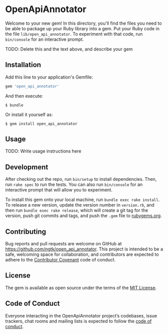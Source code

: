 # OpenApiAnnotator

Welcome to your new gem! In this directory, you'll find the files you need to be able to package up your Ruby library into a gem. Put your Ruby code in the file `lib/open_api_annotator`. To experiment with that code, run `bin/console` for an interactive prompt.

TODO: Delete this and the text above, and describe your gem

## Installation

Add this line to your application's Gemfile:

```ruby
gem 'open_api_annotator'
```

And then execute:

    $ bundle

Or install it yourself as:

    $ gem install open_api_annotator

## Usage

TODO: Write usage instructions here

## Development

After checking out the repo, run `bin/setup` to install dependencies. Then, run `rake spec` to run the tests. You can also run `bin/console` for an interactive prompt that will allow you to experiment.

To install this gem onto your local machine, run `bundle exec rake install`. To release a new version, update the version number in `version.rb`, and then run `bundle exec rake release`, which will create a git tag for the version, push git commits and tags, and push the `.gem` file to [rubygems.org](https://rubygems.org).

## Contributing

Bug reports and pull requests are welcome on GitHub at https://github.com/ngtk/open_api_annotator. This project is intended to be a safe, welcoming space for collaboration, and contributors are expected to adhere to the [Contributor Covenant](http://contributor-covenant.org) code of conduct.

## License

The gem is available as open source under the terms of the [MIT License](https://opensource.org/licenses/MIT).

## Code of Conduct

Everyone interacting in the OpenApiAnnotator project’s codebases, issue trackers, chat rooms and mailing lists is expected to follow the [code of conduct](https://github.com/ngtk/open_api_annotator/blob/master/CODE_OF_CONDUCT.md).
